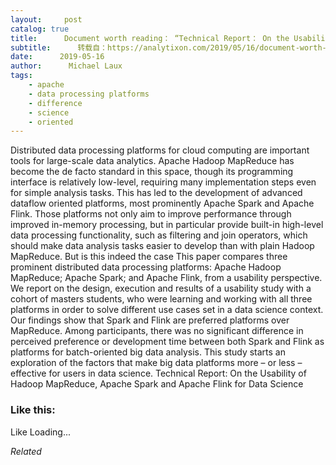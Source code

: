 ```yaml
---
layout:     post
catalog: true
title:      Document worth reading： “Technical Report： On the Usability of Hadoop MapReduce, Apache Spark and Apache Flink for Data Science”
subtitle:      转载自：https://analytixon.com/2019/05/16/document-worth-reading-technical-report-on-the-usability-of-hadoop-mapreduce-apache-spark-and-apache-flink-for-data-science/
date:      2019-05-16
author:      Michael Laux
tags:
    - apache
    - data processing platforms
    - difference
    - science
    - oriented
---
```


Distributed data processing platforms for cloud computing are important tools for large-scale data analytics. Apache Hadoop MapReduce has become the de facto standard in this space, though its programming interface is relatively low-level, requiring many implementation steps even for simple analysis tasks. This has led to the development of advanced dataflow oriented platforms, most prominently Apache Spark and Apache Flink. Those platforms not only aim to improve performance through improved in-memory processing, but in particular provide built-in high-level data processing functionality, such as filtering and join operators, which should make data analysis tasks easier to develop than with plain Hadoop MapReduce. But is this indeed the case This paper compares three prominent distributed data processing platforms: Apache Hadoop MapReduce; Apache Spark; and Apache Flink, from a usability perspective. We report on the design, execution and results of a usability study with a cohort of masters students, who were learning and working with all three platforms in order to solve different use cases set in a data science context. Our findings show that Spark and Flink are preferred platforms over MapReduce. Among participants, there was no significant difference in perceived preference or development time between both Spark and Flink as platforms for batch-oriented big data analysis. This study starts an exploration of the factors that make big data platforms more – or less – effective for users in data science. Technical Report: On the Usability of Hadoop MapReduce, Apache Spark and Apache Flink for Data Science





### Like this:

Like Loading...


*Related*

